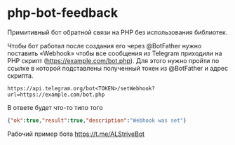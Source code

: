 # php-bot-feedback
Примитивный бот обратной связи на PHP без использования библиотек.

Чтобы бот работал после создания его через @BotFather нужно поставить «Webhook» чтобы все сообщения из Telegram приходили на PHP скрипт (https://example.com/bot.php). Для этого нужно пройти по ссылке в которой подставлены полученный токен из @BotFather и адрес скрипта.

`https://api.telegram.org/bot<TOKEN>/setWebhook?url=https://example.com/bot.php`

В ответе будет что-то типо того

```json
{"ok":true,"result":true,"description":"Webhook was set"}
```

Рабочий пример бота https://t.me/ALStriveBot
